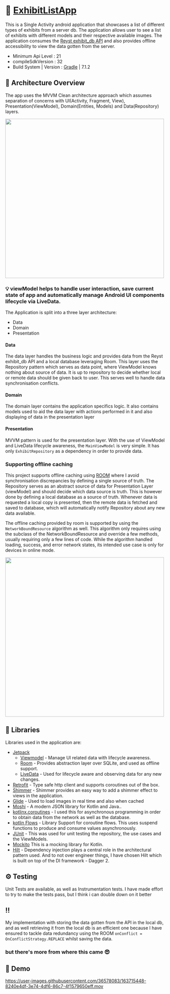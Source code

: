 
# 📱 [ExhibitListApp](https://github.com/timmyCoder/ExhibitListApp/blob/master/app-debug.apk) 

This is a Single Activity android application that showcases a list of different types of exhibits from a server db. The application allows user to see a list of exhibits with different models and their respective available images. The application consumes
the [Reyst exhibit_db API](https://my-json-server.typicode.com/Reyst/exhibit_db/list) and also provides offline accessibility to view the data gotten from the server.


- Minimum Api Level : 21
- compileSdkVersion : 32
- Build System | Version : [Gradle](https://gradle.org/) | 7.1.2

## :scroll: Architecture Overview 
The app uses the MVVM Clean architecture approach which assumes separation of concerns with UI(Activity, Fragment, View), Presentation(ViewModel), Domain(Entities, Models) and Data(Repository) layers. 

<img src="https://developer.android.com/topic/libraries/architecture/images/final-architecture.png" width=500/>
<br>

### 💡 viewModel helps to handle user interaction, save current state of app and automatically manage Android UI components lifecycle via LiveData.


The Application is split into a three layer architecture:

- Data
- Domain
- Presentation

#### Data

The data layer handles the business logic and provides data from the
Reyst exhibit_db API and a local database leveraging Room. This layer uses the 
Repository pattern which serves as data point, where ViewModel knows nothing about source of data. 
It is up to repository to decide whether local or remote data should be given back to user. 
This serves well to handle data synchronisation conflicts.


#### Domain

The domain layer contains the application specifics logic. It also contains models used to aid the data layer with 
actions performed in it and also displaying of data in the presentation layer


#### Presentation

MVVM pattern is used for the presentation layer. With the use of ViewModel and LiveData lifecycle awareness, the 
```MainViewModel``` is very simple. It has only ```ExhibitRepository``` as a dependency in order to provide data.


### Supporting offline caching

This project supports offline caching using [ROOM](https://developer.android.com/training/data-storage/room) where I avoid synchronisation discrepancies by defining a single source of truth. The Repository serves as an abstract source of data for Presentation Layer (viewModel) and should decide which data source is truth. This is however done by defining a local database as a source of truth. Whenever data is requested a local copy is presented, then the remote data is fetched and saved to database, which will automatically notify Repository about any new data available.

The offline caching provided by room is supported by using the ```NetworkBoundResource``` algorithm as well. This algorithm only requires using the subclass of the NetworkBoundResource and override a few methods, usually requiring only a few lines of code.
While the algorithm handled loading, success, and error network states, its intended use case is only for devices in online mode. 

<img src="https://user-images.githubusercontent.com/36578083/163714871-f771b5b3-c420-4c3b-be80-8e8e61f72b92.png" width=500/>


## 🧰 Libraries

Libraries used in the application are:

- [Jetpack](https://developer.android.com/jetpack)
  - [Viewmodel](https://developer.android.com/topic/libraries/architecture/viewmodel) - Manage UI related data with lifecycle awareness.
  - [Room](https://developer.android.com/training/data-storage/room) - Provides abstraction layer over SQLite, and used as offline support.
  - [LiveData](https://developer.android.com/topic/libraries/architecture/livedata) - Used for lifecycle aware and observing data for any new changes.
- [Retrofit](https://square.github.io/retrofit/) - Type safe http client and supports coroutines out of the box.
- [Shimmer](https://facebook.github.io/shimmer-android/) - Shimmer provides an easy way to add a shimmer effect to views in the application.
- [Glide](https://github.com/bumptech/glide) - Used to load images in real time and also when cached
- [Moshi](https://github.com/square/moshi) - A modern JSON library for Kotlin and Java..
- [kotlinx.coroutines](https://github.com/Kotlin/kotlinx.coroutines) - I used this for asynchronous programming in order to obtain data from the network as well as the database.
- [kotlin Flows](https://developer.android.com/kotlin/flow) - Library Support for coroutine flows. This uses suspend functions to produce and consume values asynchronously.
- [JUnit](https://junit.org/junit4/) - This was used for unit testing the repository, the use cases and the ViewModels.
- [Mockito](https://developer.android.com/training/testing/unit-testing/local-unit-tests) This is a mocking library for Kotlin.
- [Hilt](https://dagger.dev/hilt/) - Dependency injection plays a central role in the architectural pattern used.
And to not over engineer things, I have chosen Hilt which is built on top of the DI framework - Dagger 2.

## ⚙ Testing

Unit Tests are available, as well as Instrumentation tests. I have made effort to try to make the tests pass, but I think i can double down on it better

## ‼️ 

My implementation with storing the data gotten from the API in the local db, and as well retrieving it from the local db is an efficient one because I have ensured to tackle data redundancy using the ROOM ```onConflict = OnConflictStrategy.REPLACE```
whilst saving the data.

### but there's more from where this came 😎

## 🎥 Demo

https://user-images.githubusercontent.com/36578083/163715448-8240e4df-3e74-4df6-86c7-4f1579650eff.mov


